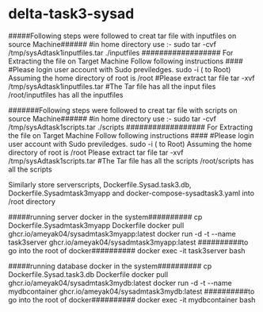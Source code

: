 # delta-task3-sysad
#####Following steps were followed to creat tar file with inputfiles on source Machine######
#in home directory use :-
sudo tar -cvf /tmp/sysAdtask1inputfiles.tar ./inputfiles
################## For Extracting the file on Target Machine Follow following instructions ####
#Please login  user account with Sudo previledges.
sudo -i ( to Root) 
Assuming the home directory of root is /root 
#Please extract tar file 
tar -xvf /tmp/sysAdtask1inputfiles.tar
#The Tar file has all the input files 
/root/inputfiles has all the inputfiles

#######Following steps were followed to creat tar file with scripts on source Machine######
#in home directory use :-
sudo tar -cvf /tmp/sysAdtask1scripts.tar ./scripts
################## For Extracting the file on Target Machine Follow following instructions ####
#Please login  user account with Sudo previledges.
sudo -i ( to Root) 
Assuming the home directory of root is /root 
Please extract tar file 
tar -xvf /tmp/sysAdtask1scripts.tar
#The Tar file has all the scripts
/root/scripts has all the scripts

Similarly store serverscripts, Dockerfile.Sysad.task3.db, Dockerfile.Sysadmtask3myapp and docker-compose-sysadtask3.yaml into /root directory


#####running server docker in the system##########
cp Dockerfile.Sysadmtask3myapp Dockerfile
docker pull ghcr.io/ameyak04/sysadmtask3myapp:latest
docker run -d -t --name task3server ghcr.io/ameyak04/sysadmtask3myapp:latest
##########to go into the root of docker##########
docker exec -it task3server bash

#####running database docker in the system##########
cp Dockerfile.Sysad.task3.db Dockerfile
docker pull ghcr.io/ameyak04/sysadmtask3mydb:latest
docker run -d -t --name mydbcontainer ghcr.io/ameyak04/sysadmtask3mydb:latest
##########to go into the root of docker##########
docker exec -it mydbcontainer bash








